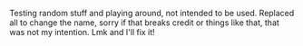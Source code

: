 Testing random stuff and playing around, not intended to be used.
Replaced all to change the name, sorry if that breaks credit or things like that, that was not my intention. Lmk and I'll fix it!
